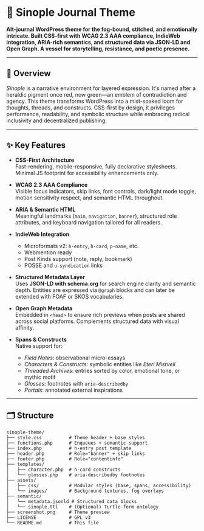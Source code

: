 # 🌿 Sinople Journal Theme

**Alt-journal WordPress theme for the fog-bound, stitched, and emotionally intricate. Built CSS-first with WCAG 2.3 AAA compliance, IndieWeb integration, ARIA-rich semantics, and structured data via JSON-LD and Open Graph. A vessel for storytelling, resistance, and poetic presence.**

---

## 🧶 Overview

*Sinople* is a narrative environment for layered expression. It's named after a heraldic pigment once red, now green—an emblem of contradiction and agency. This theme transforms WordPress into a mist-soaked loom for thoughts, threads, and constructs. CSS-first by design, it privileges performance, readability, and symbolic structure while embracing radical inclusivity and decentralized publishing.

---

## ✨ Key Features

- **CSS-First Architecture**  
  Fast-rendering, mobile-responsive, fully declarative stylesheets. Minimal JS footprint for accessibility enhancements only.

- **WCAG 2.3 AAA Compliance**  
  Visible focus indicators, skip links, font controls, dark/light mode toggle, motion sensitivity respect, and semantic HTML throughout.

- **ARIA & Semantic HTML**  
  Meaningful landmarks (`main`, `navigation`, `banner`), structured role attributes, and keyboard navigation tailored for all readers.

- **IndieWeb Integration**  
  - Microformats v2: `h-entry`, `h-card`, `p-name`, etc.  
  - Webmention ready  
  - Post Kinds support (note, reply, bookmark)  
  - POSSE and `u-syndication` links

- **Structured Metadata Layer**  
  Uses **JSON-LD with schema.org** for search engine clarity and semantic depth. Entities are expressed via `@graph` blocks and can later be extended with FOAF or SKOS vocabularies.

- **Open Graph Metadata**  
  Embedded in `<head>` to ensure rich previews when posts are shared across social platforms. Complements structured data with visual affinity.

- **Spans & Constructs**  
  Native support for:
  - *Field Notes*: observational micro-essays  
  - *Characters & Constructs*: symbolic entities like *Eteri Mistveil*  
  - *Threaded Archives*: entries sorted by color, emotional tone, or mythic motif  
  - *Glosses*: footnotes with `aria-describedby`  
  - *Portals*: annotated external inspirations

---

## 🗂 Structure

```plaintext
sinople-theme/
├── style.css          # Theme header + base styles
├── functions.php      # Enqueues + semantic support
├── index.php          # h-entry post template
├── header.php         # Role="banner" + skip links
├── footer.php         # Role="contentinfo"
├── templates/
│   ├── character.php  # h-card constructs
│   └── glosses.php    # aria-describedby footnotes
├── assets/
│   ├── css/           # Modular styles (base, spans, accessibility)
│   └── images/        # Background textures, fog overlays
├── semantic/
│   └── metadata.jsonld # Structured data blocks
│   └── sinople.ttl    # (Optional) Turtle-form ontology
├── screenshot.png     # Theme preview
├── LICENSE            # GPL v3
└── README.md          # This file


